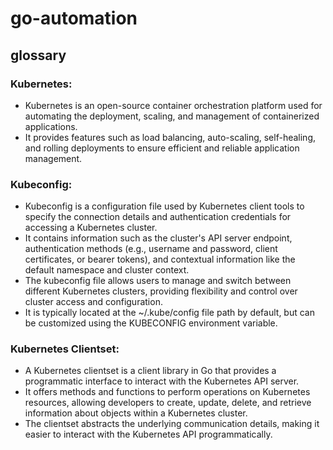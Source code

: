 # go-automation

## glossary

### Kubernetes: 
- Kubernetes is an open-source container orchestration platform used for automating the deployment, scaling, and management of containerized applications. 
- It provides features such as load balancing, auto-scaling, self-healing, and rolling deployments to ensure efficient and reliable application management.

### Kubeconfig: 
- Kubeconfig is a configuration file used by Kubernetes client tools to specify the connection details and authentication credentials for accessing a Kubernetes cluster. 
- It contains information such as the cluster's API server endpoint, authentication methods (e.g., username and password, client certificates, or bearer tokens), and contextual information like the default namespace and cluster context. 
- The kubeconfig file allows users to manage and switch between different Kubernetes clusters, providing flexibility and control over cluster access and configuration. 
- It is typically located at the ~/.kube/config file path by default, but can be customized using the KUBECONFIG environment variable.

### Kubernetes Clientset: 
- A Kubernetes clientset is a client library in Go that provides a programmatic interface to interact with the Kubernetes API server. 
- It offers methods and functions to perform operations on Kubernetes resources, allowing developers to create, update, delete, and retrieve information about objects within a Kubernetes cluster. 
- The clientset abstracts the underlying communication details, making it easier to interact with the Kubernetes API programmatically.
